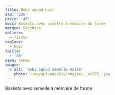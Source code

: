 ```yaml
---
title: Bobs squad noir
sku: '226'
price: '45'
desc: Baskets avec semelle à mémoire de forme
marque: Skechers
matiere:
  - Tissus
couleur:
  - Noir
taille:
  - '39'
sexe: Femme
image:
  - alt: 'Bobs Squad semelle noire'
    photo: /img/uploads/81y8hhgjkel._ux395_.jpg
---
```

Baskets avec semelle à mémoire de forme
